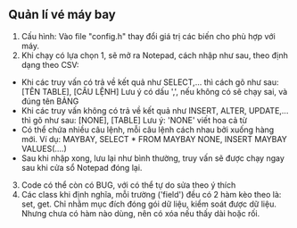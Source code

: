 ## Quản lí vé máy bay
1.  Cấu hình:
Vào file "config.h" thay đổi giá trị các biến cho phù hợp với máy.
2. Khi chạy có lựa chọn 1, sẽ mở ra Notepad, cách nhập như sau, theo định dạng theo CSV:
* Khi các truy vấn có trả về kết quả như SELECT,... thì cách gõ như sau: 
[TÊN TABLE], [CÂU LỆNH]
Lưu ý có dấu ',', nếu không có sẽ chạy sai, và đúng tên BẢNG
* Khi các truy vấn không có trả về kết quả như INSERT, ALTER, UPDATE,... thì gõ như sau:
[NONE], [TABLE]
Lưu ý: 'NONE' viết hoa cả từ
* Có thể chứa nhiều câu lệnh, mỗi câu lệnh cách nhau bởi xuống hàng mới.
Ví dụ: 
MAYBAY, SELECT * FROM MAYBAY
NONE, INSERT MAYBAY VALUES(....)
* Sau khi nhập xong, lưu lại như bình thường, truy vấn sẽ được chạy ngay sau khi cửa sổ Notepad đóng lại.
3. Code có thể còn có BUG, với có thể tự do sửa theo ý thích
4. Các class khi định nghĩa, mỗi trường ('field') đều có 2 hàm kèo theo là: set, get. Chỉ nhằm mục đích đóng gói dữ liệu, kiểm soát được dữ liệu. Nhưng chưa có hàm nào dùng, nên có xóa nếu thấy dài hoặc rối.
